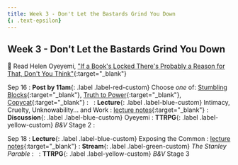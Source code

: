 ```yaml
---
title: Week 3 - Don't Let the Bastards Grind You Down
{: .text-epsilon}
---
```


## Week 3 - Don't Let the Bastards Grind You Down

📖 Read Helen Oyeyemi, ["If a Book's Locked There's Probably a Reason for That, Don't You Think"](/ws297y/assets/pdfs/oyeyemi_if_a_book_is_locked.pdf){:target="_blank"}   

Sep 16
: **Post by 11am**{: .label .label-red-custom} Choose *one* of: [Stumbling Blocks](https://visforvali.github.io/ws297y/prompts/#stumbling-blocks){:target="_blank"}, [Truth to Power](https://visforvali.github.io/ws297y/prompts/#truth-to-power){:target="_blank"}, [Copycat](https://visforvali.github.io/ws297y/prompts/#copycat){:target="_blank"}
  : &nbsp;
: **Lecture**{: .label .label-blue-custom} Intimacy, Cruelty, Unknowability... and Work
  : [lecture notes](/ws297y/notes/notes-3.1){:target="_blank"}
: **Discussion**{: .label .label-blue-custom} Oyeyemi
: **TTRPG**{: .label .label-yellow-custom} *B&V* Stage 2
  : &nbsp;
  
Sep 18
: **Lecture**{: .label .label-blue-custom} Exposing the Common
  : [lecture notes](/ws297y/notes/notes-3.2){:target="_blank"}
: **Stream**{: .label .label-green-custom} *The Stanley Parable*
  : &nbsp;
: **TTRPG**{: .label .label-yellow-custom} *B&V* Stage 3